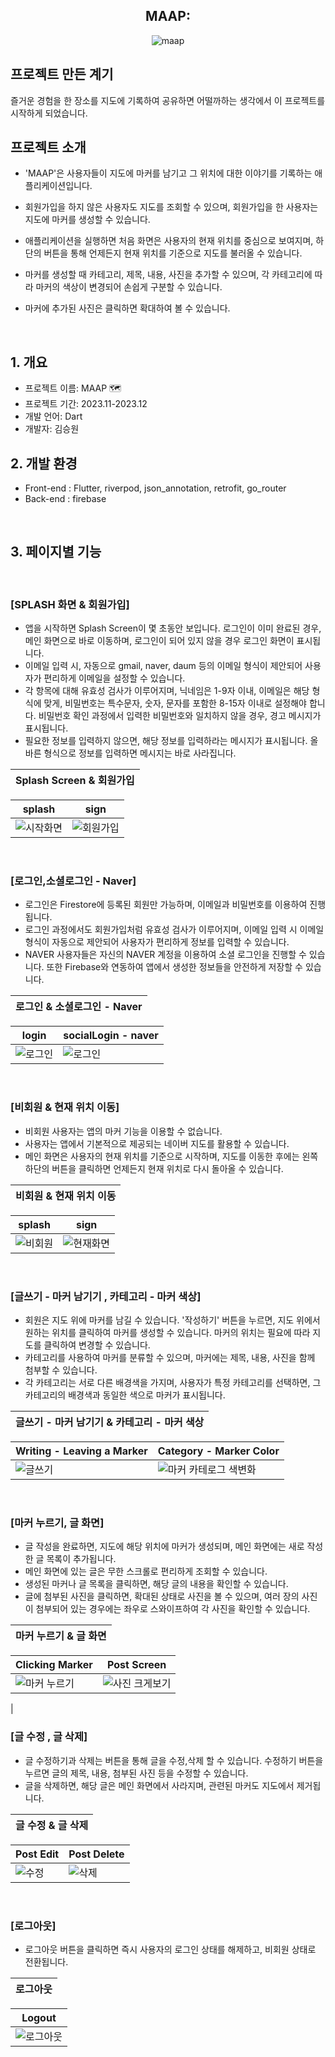<div align="center">
<h2>MAAP:</h2>

![maap](https://github.com/so0ng0970/map_marking/assets/108356773/278190f0-9cd9-4d81-ad11-8fc7490bdbfe)

</div>

## 프로젝트 만든 계기

즐거운 경험을 한 장소를 지도에 기록하여 공유하면 어떨까하는 생각에서 이 프로젝트를 시작하게 되었습니다.
<br>

## 프로젝트 소개

- 'MAAP'은 사용자들이 지도에 마커를 남기고 그 위치에 대한 이야기를 기록하는 애플리케이션입니다.
- 회원가입을 하지 않은 사용자도 지도를 조회할 수 있으며, 회원가입을 한 사용자는 지도에 마커를 생성할 수 있습니다.
- 애플리케이션을 실행하면 처음 화면은 사용자의 현재 위치를 중심으로 보여지며, 하단의 버튼을 통해 언제든지 현재 위치를 기준으로 지도를 불러올 수 있습니다.
- 마커를 생성할 때 카테고리, 제목, 내용, 사진을 추가할 수 있으며, 각 카테고리에 따라 마커의 색상이 변경되어 손쉽게 구분할 수 있습니다.
- 마커에 추가된 사진은 클릭하면 확대하여 볼 수 있습니다.

  <br>

## 1. 개요

- 프로젝트 이름: MAAP 🗺️ 
- 프로젝트 기간: 2023.11-2023.12
- 개발 언어: Dart
- 개발자: 김승원
  <br>

## 2. 개발 환경

- Front-end : Flutter, riverpod, json_annotation, retrofit, go_router
- Back-end : firebase


<br>

## 3. 페이지별 기능

<br>

### [SPLASH 화면 & 회원가입]

- 앱을 시작하면 Splash Screen이 몇 초동안 보입니다. 로그인이 이미 완료된 경우, 메인 화면으로 바로 이동하며, 로그인이 되어 있지 않을 경우 로그인 화면이 표시됩니다.
- 이메일 입력 시, 자동으로 gmail, naver, daum 등의 이메일 형식이 제안되어 사용자가 편리하게 이메일을 설정할 수 있습니다.
- 각 항목에 대해 유효성 검사가 이루어지며, 닉네임은 1-9자 이내, 이메일은 해당 형식에 맞게, 비밀번호는 특수문자, 숫자, 문자를 포함한 8-15자 이내로 설정해야 합니다. 비밀번호 확인 과정에서 입력한 비밀번호와 일치하지 않을 경우, 경고 메시지가 표시됩니다.
- 필요한 정보를 입력하지 않으면, 해당 정보를 입력하라는 메시지가 표시됩니다. 올바른 형식으로 정보를 입력하면 메시지는 바로 사라집니다.

| Splash Screen & 회원가입 |
| ----------------- |

| splash | sign |
|----------|----------|
|![시작화면](https://github.com/so0ng0970/map_marking/assets/108356773/7366204a-6094-46d6-b367-70f7b46de71e)|![회원가입](https://github.com/so0ng0970/map_marking/assets/108356773/bd6ddfb8-3e48-4441-a33f-4eb0894f850e)|


<br>

### [로그인,소셜로그인 - Naver]

- 로그인은 Firestore에 등록된 회원만 가능하며, 이메일과 비밀번호를 이용하여 진행됩니다.
- 로그인 과정에서도 회원가입처럼 유효성 검사가 이루어지며, 이메일 입력 시 이메일 형식이 자동으로 제안되어 사용자가 편리하게 정보를 입력할 수 있습니다.
- NAVER 사용자들은 자신의 NAVER 계정을 이용하여 소셜 로그인을 진행할 수 있습니다. 또한 Firebase와 연동하여 앱에서 생성한 정보들을 안전하게 저장할 수 있습니다.

| 로그인 & 소셜로그인 - Naver |
| ----------------- |

| login | socialLogin - naver |
|----------|----------|
|![로그인](https://github.com/so0ng0970/map_marking/assets/108356773/2ef1f775-f7eb-43a3-bfd5-e38d6b5eeea4)|![로그인](https://github.com/so0ng0970/map_marking/assets/108356773/2ef1f775-f7eb-43a3-bfd5-e38d6b5eeea4)|
<br>

### [비회원 & 현재 위치 이동]

- 비회원 사용자는 앱의 마커 기능을 이용할 수 없습니다.
- 사용자는 앱에서 기본적으로 제공되는 네이버 지도를 활용할 수 있습니다.
- 메인 화면은 사용자의 현재 위치를 기준으로 시작하며, 지도를 이동한 후에는 왼쪽 하단의 버튼을 클릭하면 언제든지 현재 위치로 다시 돌아올 수 있습니다.

| 비회원 & 현재 위치 이동 |
| ----------------- |

| splash | sign |
|----------|----------|
|![비회원](https://github.com/so0ng0970/map_marking/assets/108356773/c0b8adbc-35b7-4110-87d7-75deee5cf5c2)|![현재화면](https://github.com/so0ng0970/map_marking/assets/108356773/b02a4011-b22e-48ab-9529-646a6d452542)|
<br>

### [글쓰기 - 마커 남기기 , 카테고리 - 마커 색상]  

- 회원은 지도 위에 마커를 남길 수 있습니다. '작성하기' 버튼을 누르면, 지도 위에서 원하는 위치를 클릭하여 마커를 생성할 수 있습니다. 마커의 위치는 필요에 따라 지도를 클릭하여 변경할 수 있습니다.
- 카테고리를 사용하여 마커를 분류할 수 있으며, 마커에는 제목, 내용, 사진을 함께 첨부할 수 있습니다.
- 각 카테고리는 서로 다른 배경색을 가지며, 사용자가 특정 카테고리를 선택하면, 그 카테고리의 배경색과 동일한 색으로 마커가 표시됩니다.

| 글쓰기 - 마커 남기기 & 카테고리 - 마커 색상 |
| ----------------- |

| Writing - Leaving a Marker | Category - Marker Color |
|----------|----------|
|![글쓰기](https://github.com/so0ng0970/map_marking/assets/108356773/61c73f66-cc2c-4315-a449-d8fb5dace418)|![마커 카테로그 색변화](https://github.com/so0ng0970/map_marking/assets/108356773/4a1a34e4-304a-4e4b-941a-4b7c07a232d7)|
<br>

### [마커 누르기, 글 화면]  

- 글 작성을 완료하면, 지도에 해당 위치에 마커가 생성되며, 메인 화면에는 새로 작성한 글 목록이 추가됩니다.
- 메인 화면에 있는 글은 무한 스크롤로 편리하게 조회할 수 있습니다.
- 생성된 마커나 글 목록을 클릭하면, 해당 글의 내용을 확인할 수 있습니다.
- 글에 첨부된 사진을 클릭하면, 확대된 상태로 사진을 볼 수 있으며, 여러 장의 사진이 첨부되어 있는 경우에는 좌우로 스와이프하여 각 사진을 확인할 수 있습니다.

| 마커 누르기 & 글 화면 |
| ----------------- |

| Clicking Marker | Post Screen |
|----------|----------|
|![마커 누르기](https://github.com/so0ng0970/map_marking/assets/108356773/203e7fcb-37de-41be-9182-7b70906b9da4)|![사진 크게보기](https://github.com/so0ng0970/map_marking/assets/108356773/08c3fd15-1655-4991-8516-e797058c1110)
|
<br>

### [글 수정 , 글 삭제]  

- 글 수정하기과 삭제는 버튼을 통해 글을 수정,삭제 할 수 있습니다. 수정하기 버튼을 누르면 글의 제목, 내용, 첨부된 사진 등을 수정할 수 있습니다.
- 글을 삭제하면, 해당 글은 메인 화면에서 사라지며, 관련된 마커도 지도에서 제거됩니다.

| 글 수정 & 글 삭제 |
| ----------------- 

| Post Edit | Post Delete |
|----------|----------|
|![수정](https://github.com/so0ng0970/map_marking/assets/108356773/e1d4b8fc-0048-4b8a-a5f5-332ddc2f23a9)|![삭제](https://github.com/so0ng0970/map_marking/assets/108356773/64e4394d-ea9b-41c3-bad9-67345f98131a)|
<br>

### [로그아웃]  

- 로그아웃 버튼을 클릭하면 즉시 사용자의 로그인 상태를 해제하고, 비회원 상태로 전환됩니다.

| 로그아웃 |
| ----------------- |

| Logout |
|----------|
|![로그아웃](https://github.com/so0ng0970/map_marking/assets/108356773/b1c04afe-3c5b-4a64-88db-760858320a91)|
<br>